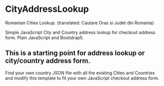 # CityAddressLookup
Romanian Cities Lookup. (translated: Cautare Oras si Judet din Romania)

Simple JavaScript City and Country address lookup for checkout address form. Plain JavaScript and Bootstrap5.

## This is a starting point for address lookup or city/country address form.

Find your own country JSON file with all the existing Cities and Countries and modify this template to fit your own JavaScript checkout address form.


